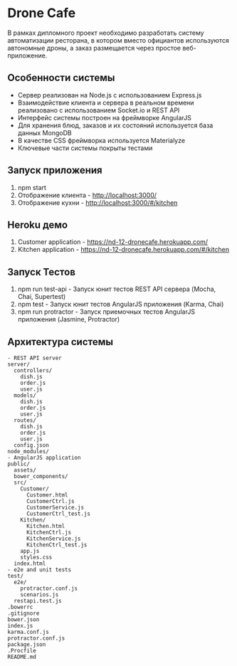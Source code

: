 # Drone Cafe

В рамках дипломного проект необходимо разработать систему автоматизации ресторана, в котором вместо официантов используются автономные дроны, а заказ размещается через простое веб-приложение.

## Особенности системы

- Сервер реализован на Node.js с использованием Express.js
- Взаимодействие клиента и сервера в реальном времени реализовано с использованием Socket.io и REST API
- Интерфейс системы построен на фреймворке AngularJS
- Для хранения блюд, заказов и их состояний используется база данных MongoDB
- В качестве CSS фреймворка используется Materialyze
- Ключевые части системы покрыты тестами

## Запуск приложения

1. npm start
2. Отображение клиента - [http://localhost:3000/](http://localhost:3000/)
3. Отображение кухни - [http://localhost:3000/#/kitchen](http://localhost:3000/#/kitchen)

## Heroku демо

1. Customer application - https://nd-12-dronecafe.herokuapp.com/
2. Kitchen application - https://nd-12-dronecafe.herokuapp.com/#/kitchen

## Запуск Тестов

1. npm run test-api - Запуск юнит тестов REST API сервера (Mocha, Chai, Supertest)
2. npm test - Запуск юнит тестов AngularJS приложения (Karma, Chai)
3. npm run protractor - Запуск приемочных тестов AngularJS приложения (Jasmine, Protractor)

## Архитектура системы

```
- REST API server
server/                          
  controllers/
    dish.js
    order.js
    user.js  
  models/
    dish.js
    order.js
    user.js
  routes/
    dish.js
    order.js
    user.js
  config.json                                                  
node_modules/  
- AngularJS application                  
public/                             
  assets/                        
  bower_components/              
  src/                           
    Customer/               
      Customer.html         
      CustomerCtrl.js       
      CustomerService.js
      CustomerCtrl_test.js
    Kitchen/                  
      Kitchen.html
      KitchenCtrl.js
      KitchenService.js
      KitchenCtrl_test.js
    app.js
    styles.css
  index.html  
- e2e and unit tests  
test/                               
  e2e/
    protractor.conf.js
    scenarios.js
  restapi.test.js
.bowerrc
.gitignore
bower.json   
index.js       
karma.conf.js             
protractor.conf.js               
package.json
.Procfile           
README.md
```